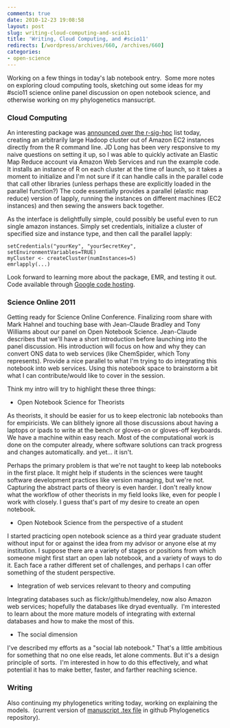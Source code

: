 ```yaml
---
comments: true
date: 2010-12-23 19:08:58
layout: post
slug: writing-cloud-computing-and-scio11
title: 'Writing, Cloud Computing, and #scio11'
redirects: [/wordpress/archives/660, /archives/660]
categories:
- open-science
---
```


Working on a few things in today's lab notebook entry.  Some more notes on exploring cloud computing tools, sketching out some ideas for my #scio11 science online panel discussion on open notebook science, and otherwise working on my phylogenetics mansucript.


### Cloud Computing


An interesting package was [announced over the r-sig-hpc](https://stat.ethz.ch/pipermail/r-sig-hpc/2010-December/000877.html) list today, creating an arbitrarily large Hadoop cluster out of Amazon EC2 instances directly from the R command line.  JD Long has been very responsive to my naive questions on setting it up, so I was able to quickly activate an Elastic Map Reduce account via Amazon Web Services and run the example code.  It installs an instance of R on each cluster at the time of launch, so it takes a moment to initialize and I'm not sure if it can handle calls in the parallel code that call other libraries (unless perhaps these are explicitly loaded in the parallel function?)  The code essentially provides a parallel (elastic map reduce) version of lapply, running the instances on different machines (EC2 instances) and then sewing the answers back together.

As the interface is delightfully simple, could possibly be useful even to run single amazon instances.  Simply set credentials, initialize a cluster of specified size and instance type, and then call the parallel lapply:

    
    setCredentials("yourKey", "yourSecretKey", setEnvironmentVariables=TRUE)
    myCluster <- createCluster(numInstances=5)
    emrlapply(...)
    


Look forward to learning more about the package, EMR, and testing it out.  Code available through [Google code hosting](http://code.google.com/p/segue/).


### Science Online 2011


Getting ready for Science Online Conference.  Finalizing room share with Mark Hahnel and touching base with Jean-Claude Bradley and Tony Williams about our panel on Open Notebook Science.  Jean-Claude describes that we'll have a short introduction before launching into the panel discussion.  His introduction will focus on how and why they can convert ONS data to web services (like ChemSpider, which Tony represents).  Provide a nice parallel to what I'm trying to do integrating this notebook into web services.  Using this notebook space to brainstorm a bit what I can contribute/would like to cover in the session.

Think my intro will try to highlight these three things:
	
* Open Notebook Science for Theorists

As theorists, it should be easier for us to keep electronic lab notebooks than for empiricists.  We can blithely ignore all those discussions about having a laptops or ipads to write at the bench or gloves-on or gloves-off keyboards.  We have a machine within easy reach.  Most of the computational work is done on the computer already, where software solutions can track progress and changes automatically.  and yet... it isn't.

Perhaps the primary problem is that we're not taught to keep lab notebooks in the first place.  It might help if students in the sciences were taught software development practices like version managing, but we're not.  Capturing the abstract parts of theory is even harder.  I don't really know what the workflow of other theorists in my field looks like, even for people I work with closely.  I guess that's part of my desire to create an open notebook.
	
* Open Notebook Science from the perspective of a student

I started practicing open notebook science as a third year graduate student without input for or against the idea from my advisor or anyone else at my institution.  I suppose there are a variety of stages or positions from which someone might first start an open lab notebook, and a variety of ways to do it.  Each face a rather different set of challenges, and perhaps I can offer something of the student perspective.
	
* Integration of web services relevant to theory and computing

Integrating databases such as flickr/github/mendeley,  now also Amazon web services; hopefully the databases like dryad eventually.  I'm interested to learn about the more mature models of integrating with external databases and how to make the most of this.
	
* The social dimension

I've described my efforts as a "social lab notebook."  That's a little ambitious for something that no one else reads, let alone comments.  But it's a design principle of sorts.  I'm interested in how to do this effectively, and what potential it has to make better, faster, and farther reaching science.


### Writing


Also continuing my phylogenetics writing today, working on explaining the models.  (current version of [manuscript .tex file](https://github.com/cboettig/Comparative-Phylogenetics/commit/53df70adad4e5c39e3a6caa7ed5684c6c036d32e#diff-0) in github Phylogenetics repository).
